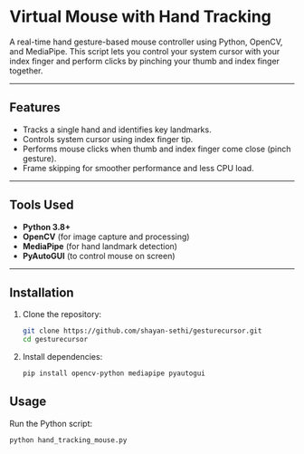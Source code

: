 # Virtual Mouse with Hand Tracking

A real-time hand gesture-based mouse controller using Python, OpenCV, and MediaPipe. This script lets you control your system cursor with your index finger and perform clicks by pinching your thumb and index finger together.

---

## Features

- Tracks a single hand and identifies key landmarks.
- Controls system cursor using index finger tip.
- Performs mouse clicks when thumb and index finger come close (pinch gesture).
- Frame skipping for smoother performance and less CPU load.

---

## Tools Used

- **Python 3.8+**
- **OpenCV** (for image capture and processing)
- **MediaPipe** (for hand landmark detection)
- **PyAutoGUI** (to control mouse on screen)

---

##  Installation

1. Clone the repository:
   ```bash
   git clone https://github.com/shayan-sethi/gesturecursor.git
   cd gesturecursor
2. Install dependencies:
   ```bash
   pip install opencv-python mediapipe pyautogui
## Usage

Run the Python script:
```bash
python hand_tracking_mouse.py
